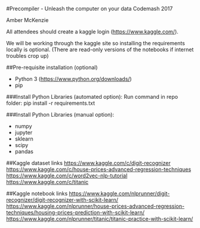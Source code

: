 #Precompiler - Unleash the computer on your data
Codemash 2017

Amber McKenzie

All attendees should create a kaggle login (https://www.kaggle.com/).

We will be working through the kaggle site so installing the requirements locally is optional.
(There are read-only versions of the notebooks if internet troubles crop up)

##Pre-requisite installation (optional)

- Python 3 (https://www.python.org/downloads/)
- pip

###Install Python Libraries (automated option):
Run command in repo folder: pip install -r requirements.txt


###Install Python Libraries (manual option):
- numpy
- jupyter
- sklearn
- scipy
- pandas

##Kaggle dataset links
https://www.kaggle.com/c/digit-recognizer
https://www.kaggle.com/c/house-prices-advanced-regression-techniques
https://www.kaggle.com/c/word2vec-nlp-tutorial
https://www.kaggle.com/c/titanic


##Kaggle notebook links
https://www.kaggle.com/nlprunner/digit-recognizer/digit-recognizer-with-scikit-learn/
https://www.kaggle.com/nlprunner/house-prices-advanced-regression-techniques/housing-prices-prediction-with-scikit-learn/
https://www.kaggle.com/nlprunner/titanic/titanic-practice-with-scikit-learn/
